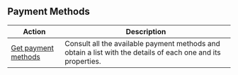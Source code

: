 ## Payment Methods

|Action|Description|
|---|---|
|[Get payment methods](https://www.mercadopago[FAKER][URL][DOMAIN]/developers/en/reference/payment_methods/_payment_methods/get)|Consult all the available payment methods and obtain a list with the details of each one and its properties.|
